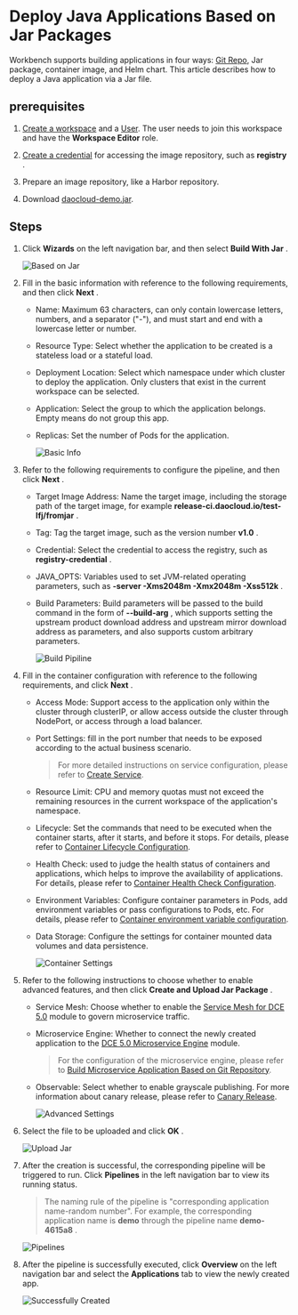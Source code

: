 # Deploy Java Applications Based on Jar Packages

Workbench supports building applications in four ways: [Git Repo](create-app-git.md), Jar package, container image, and Helm chart. This article describes how to deploy a Java application via a Jar file.

## prerequisites

1. [Create a workspace](../../../ghippo/user-guide/workspace/workspace.md) and a [User](../../../ghippo/user-guide/access-control/user.md). The user needs to join this workspace and have the __Workspace Editor__ role.

2. [Create a credential](../pipeline/credential.md) for accessing the image repository, such as __registry__ .

3. Prepare an image repository, like a Harbor repository.

4. Download [daocloud-demo.jar](https://github.com/huoyinghao/filedownload/raw/main/daocloud-demo.jar).

## Steps

1. Click __Wizards__ on the left navigation bar, and then select __Build With Jar__ .

    ![Based on Jar](../../images/jar01.png)

2. Fill in the basic information with reference to the following requirements, and then click __Next__ .

    - Name: Maximum 63 characters, can only contain lowercase letters, numbers, and a separator ("-"), and must start and end with a lowercase letter or number.
    - Resource Type: Select whether the application to be created is a stateless load or a stateful load.
    - Deployment Location: Select which namespace under which cluster to deploy the application. Only clusters that exist in the current workspace can be selected.
    - Application: Select the group to which the application belongs. Empty means do not group this app.
    - Replicas: Set the number of Pods for the application.

        ![Basic Info](../../images/jar02.png)

3. Refer to the following requirements to configure the pipeline, and then click __Next__ .

    - Target Image Address: Name the target image, including the storage path of the target image, for example __release-ci.daocloud.io/test-lfj/fromjar__ .
    - Tag: Tag the target image, such as the version number __v1.0__ .
    - Credential: Select the credential to access the registry, such as __registry-credential__ .
    - JAVA_OPTS: Variables used to set JVM-related operating parameters, such as __-server -Xms2048m -Xmx2048m -Xss512k__ .
    - Build Parameters: Build parameters will be passed to the build command in the form of __--build-arg__ , which supports setting the upstream product download address and upstream mirror download address as parameters, and also supports custom arbitrary parameters.

        ![Build Pipiline](../../images/jar03.png)

4. Fill in the container configuration with reference to the following requirements, and click __Next__ .

    - Access Mode: Support access to the application only within the cluster through clusterIP, or allow access outside the cluster through NodePort, or access through a load balancer.
    - Port Settings: fill in the port number that needs to be exposed according to the actual business scenario.

        > For more detailed instructions on service configuration, please refer to [Create Service](../../../kpanda/user-guide/network/create-services.md).

    - Resource Limit: CPU and memory quotas must not exceed the remaining resources in the current workspace of the application's namespace.

    - Lifecycle: Set the commands that need to be executed when the container starts, after it starts, and before it stops. For details, please refer to [Container Lifecycle Configuration](../../../kpanda/user-guide/workloads/pod-config/lifecycle.md).

    - Health Check: used to judge the health status of containers and applications, which helps to improve the availability of applications. For details, please refer to [Container Health Check Configuration](../../../kpanda/user-guide/workloads/pod-config/health-check.md).

    - Environment Variables: Configure container parameters in Pods, add environment variables or pass configurations to Pods, etc. For details, please refer to [Container environment variable configuration](../../../kpanda/user-guide/workloads/pod-config/env-variables.md).

    - Data Storage: Configure the settings for container mounted data volumes and data persistence.

        ![Container Settings](../../images/jar04.png)

5. Refer to the following instructions to choose whether to enable advanced features, and then click __Create and Upload Jar Package__ .

    - Service Mesh: Choose whether to enable the [Service Mesh for DCE 5.0](../../../mspider/intro/index.md) module to govern microservice traffic.
    - Microservice Engine: Whether to connect the newly created application to the [DCE 5.0 Microservice Engine](../../../skoala/intro/index.md) module.
        > For the configuration of the microservice engine, please refer to [Build Microservice Application Based on Git Repository](create-app-git.md).
    - Observable: Select whether to enable grayscale publishing. For more information about canary release, please refer to [Canary Release](../release/canary.md).

        ![Advanced Settings](../../images/jar05.png)

6. Select the file to be uploaded and click __OK__ .

    ![Upload Jar](../../images/jar06.png)

7. After the creation is successful, the corresponding pipeline will be triggered to run. Click __Pipelines__ in the left navigation bar to view its running status.

    > The naming rule of the pipeline is "corresponding application name-random number". For example, the corresponding application name is __demo__ through the pipeline name __demo-4615a8__ .

    ![Pipelines](../../images/jar07.png)

8. After the pipeline is successfully executed, click __Overview__ on the left navigation bar and select the __Applications__ tab to view the newly created app.

    ![Successfully Created](../../images/jar08.png)
